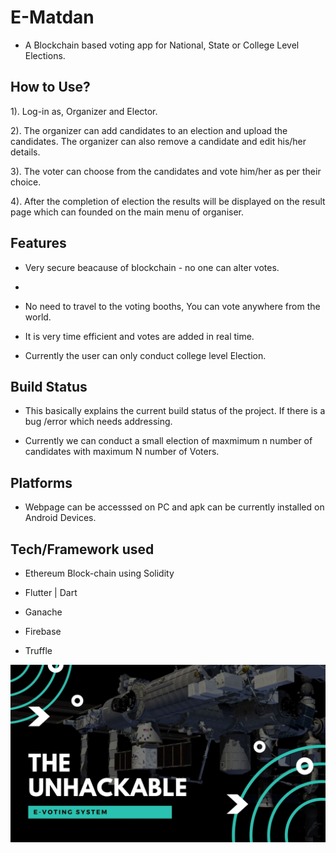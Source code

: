# E-Matdan

- A Blockchain based voting app for National, State or College Level Elections.


## How to Use?

1). Log-in as, Organizer and Elector.

2). The organizer can add candidates to an election and upload the candidates. The organizer can also remove a candidate and edit his/her details.

3). The voter can choose from the candidates and vote him/her as per their choice.

4). After the completion of election the results will be displayed on the result page which can founded on the main menu of organiser.

## Features

- Very secure beacause of blockchain - no one can alter votes.
- 
- No need to travel to the voting booths, You can vote anywhere from the world.

- It is very time efficient and votes are added in real time.

- Currently the user can only conduct college level Election.

## Build Status

- This basically explains the current build status of the project. If there is a bug /error which needs addressing.

- Currently we can conduct a small election of maxmimum n number of candidates with maximum N number of Voters.

## Platforms

- Webpage can be accesssed on PC and apk can be currently installed on Android Devices.

## Tech/Framework used

- Ethereum Block-chain using Solidity

- Flutter | Dart

- Ganache

- Firebase

- Truffle 



[![Watch the video](https://github.com/Mohit-Gajjar/Irada-2022-ematdan/blob/master/assets/images/We%20made%20the%20unhackable.jpg?raw=true)](https://youtu.be/DbCJvnRi3yM)
